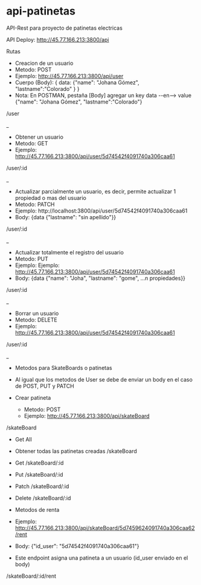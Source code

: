 # api-patinetas

API-Rest para proyecto de patinetas electricas

API Deploy: http://45.77.166.213:3800/api

Rutas

 * Creacion de un usuario
 * Metodo: POST
 * Ejemplo: http://45.77.166.213:3800/api/user
 * Cuerpo (Body): { data: {"name": "Johana Gómez", "lastname":"Colorado" } }
 * Nota: En POSTMAN, pestaña [Body] agregar un key data --en--> value {"name": "Johana Gómez", "lastname":"Colorado"}
 
/user

_
 * Obtener un usuario
 * Metodo: GET
 * Ejemplo: http://45.77.166.213:3800/api/user/5d74542f4091740a306caa61

/user/:id

_
 * Actualizar parcialmente un usuario, es decir, permite actualizar 1 propiedad o mas del usuario
 * Metodo: PATCH
 * Ejemplo: http://localhost:3800/api/user/5d74542f4091740a306caa61
 * Body: {data {"lastname": "sin apellido"}}

/user/:id

_
 * Actualizar totalmente el registro del usuario
 * Metodo: PUT
 * Ejemplo: Ejemplo: http://45.77.166.213:3800/api/user/5d74542f4091740a306caa61
 * Body: {data {"name": "Joha", "lastname": "gome", ...n propiedades}}

/user/:id

_
 * Borrar un usuario
 * Metodo: DELETE
 * Ejemplo:  http://45.77.166.213:3800/api/user/5d74542f4091740a306caa61

/user/:id

_
* Metodos para SkateBoards o patinetas 
* Al igual que los metodos de User se debe de enviar un body en el caso de POST, PUT y PATCH

* Crear patineta
  * Metodo: POST
  * Ejemplo: http://45.77.166.213:3800/api/skateBoard

/skateBoard

* Get All
* Obtener todas las patinetas creadas
/skateBoard

 * Get
/skateBoard/:id


 * Put
/skateBoard/:id


 * Patch
/skateBoard/:id


 * Delete
/skateBoard/:id


 * Metodos de renta
 * Ejemplo: http://45.77.166.213:3800/api/skateBoard/5d7459624091740a306caa62/rent
 * Body: {"id_user": "5d74542f4091740a306caa61"}
 * Este endpoint asigna una patineta a un usuario (id_user enviado en el body)

/skateBoard/:id/rent
